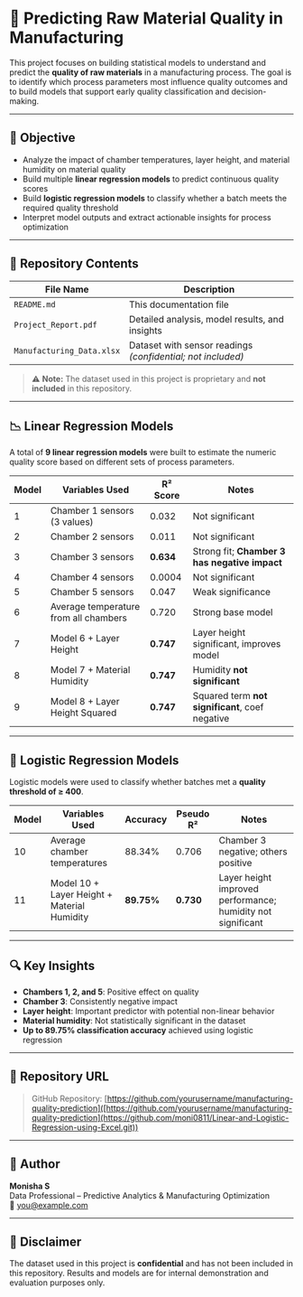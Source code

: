 # 🔬 Predicting Raw Material Quality in Manufacturing

This project focuses on building statistical models to understand and predict the **quality of raw materials** in a manufacturing process. The goal is to identify which process parameters most influence quality outcomes and to build models that support early quality classification and decision-making.

---

## 🎯 Objective

- Analyze the impact of chamber temperatures, layer height, and material humidity on material quality
- Build multiple **linear regression models** to predict continuous quality scores
- Build **logistic regression models** to classify whether a batch meets the required quality threshold
- Interpret model outputs and extract actionable insights for process optimization

---

## 📂 Repository Contents

| File Name                   | Description                                |
|----------------------------|--------------------------------------------|
| `README.md`                | This documentation file                    |
| `Project_Report.pdf`       | Detailed analysis, model results, and insights |
| `Manufacturing_Data.xlsx`  | Dataset with sensor readings *(confidential; not included)*

> ⚠️ **Note:** The dataset used in this project is proprietary and **not included** in this repository.

---

## 📉 Linear Regression Models

A total of **9 linear regression models** were built to estimate the numeric quality score based on different sets of process parameters.

| Model | Variables Used                                 | R² Score | Notes                                           |
|-------|------------------------------------------------|----------|-------------------------------------------------|
| 1     | Chamber 1 sensors (3 values)                   | 0.032    | Not significant                                 |
| 2     | Chamber 2 sensors                              | 0.011    | Not significant                                 |
| 3     | Chamber 3 sensors                              | **0.634** | Strong fit; **Chamber 3 has negative impact**   |
| 4     | Chamber 4 sensors                              | 0.0004   | Not significant                                 |
| 5     | Chamber 5 sensors                              | 0.047    | Weak significance                               |
| 6     | Average temperature from all chambers          | 0.720    | Strong base model                               |
| 7     | Model 6 + Layer Height                         | **0.747** | Layer height significant, improves model        |
| 8     | Model 7 + Material Humidity                    | **0.747** | Humidity **not significant**                    |
| 9     | Model 8 + Layer Height Squared                 | **0.747** | Squared term **not significant**, coef negative |

---

## 🧮 Logistic Regression Models

Logistic models were used to classify whether batches met a **quality threshold of ≥ 400**.

| Model | Variables Used                                   | Accuracy | Pseudo R² | Notes                                          |
|-------|--------------------------------------------------|----------|------------|------------------------------------------------|
| 10    | Average chamber temperatures                     | 88.34%   | 0.706      | Chamber 3 negative; others positive            |
| 11    | Model 10 + Layer Height + Material Humidity      | **89.75%** | **0.730**    | Layer height improved performance; humidity not significant |

---

## 🔍 Key Insights

- **Chambers 1, 2, and 5**: Positive effect on quality
- **Chamber 3**: Consistently negative impact
- **Layer height**: Important predictor with potential non-linear behavior
- **Material humidity**: Not statistically significant in the dataset
- **Up to 89.75% classification accuracy** achieved using logistic regression

---

## 📁 Repository URL

> GitHub Repository: [https://github.com/yourusername/manufacturing-quality-prediction]([https://github.com/yourusername/manufacturing-quality-prediction](https://github.com/moni0811/Linear-and-Logistic-Regression-using-Excel.git))

---

## 👤 Author

**Monisha S**  
Data Professional – Predictive Analytics & Manufacturing Optimization  
📧 you@example.com

---

## 📃 Disclaimer

The dataset used in this project is **confidential** and has not been included in this repository. Results and models are for internal demonstration and evaluation purposes only.
